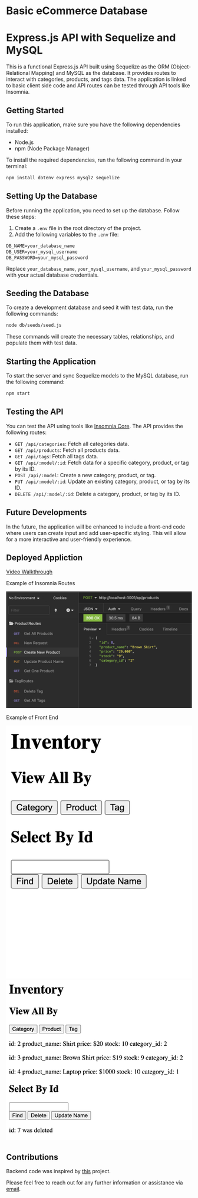 # Basic eCommerce Database

# Express.js API with Sequelize and MySQL

This is a functional Express.js API built using Sequelize as the ORM (Object-Relational Mapping) and MySQL as the database. It provides routes to interact with categories, products, and tags data. The application is linked to basic client side code and API routes can be tested through API tools like Insomnia. 

## Getting Started

To run this application, make sure you have the following dependencies installed:

- Node.js
- npm (Node Package Manager)

To install the required dependencies, run the following command in your terminal:

```bash
npm install dotenv express mysql2 sequelize
```

## Setting Up the Database

Before running the application, you need to set up the database. Follow these steps:

1. Create a `.env` file in the root directory of the project.
2. Add the following variables to the `.env` file:

```
DB_NAME=your_database_name
DB_USER=your_mysql_username
DB_PASSWORD=your_mysql_password
```

Replace `your_database_name`, `your_mysql_username`, and `your_mysql_password` with your actual database credentials.

## Seeding the Database

To create a development database and seed it with test data, run the following commands:

```bash
node db/seeds/seed.js
```

These commands will create the necessary tables, relationships, and populate them with test data.

## Starting the Application

To start the server and sync Sequelize models to the MySQL database, run the following command:

```bash
npm start
```

## Testing the API

You can test the API using tools like [Insomnia Core](https://insomnia.rest/core/). The API provides the following routes:

- `GET /api/categories`: Fetch all categories data.
- `GET /api/products`: Fetch all products data.
- `GET /api/tags`: Fetch all tags data.
- `GET /api/:model/:id`: Fetch data for a specific category, product, or tag by its ID.
- `POST /api/:model`: Create a new category, product, or tag.
- `PUT /api/:model/:id`: Update an existing category, product, or tag by its ID.
- `DELETE /api/:model/:id`: Delete a category, product, or tag by its ID.

## Future Developments

In the future, the application will be enhanced to include a front-end code where users can create input and add user-specific styling. This will allow for a more interactive and user-friendly experience.

## Deployed Appliction 
[Video Walkthrough](https://drive.google.com/file/d/1toJLRYudxAJrlNGpMoeoRcmodHKV8ohH/view)

Example of Insomnia Routes

![alt text](./public/images/exampleInsomnia.png)

Example of Front End

![alt text](./public/images/indexHTML.png)
![alt text](./public/images/exampleDeleteRoute.png)

## Contributions

Backend code was inspired by [this](https://github.com/coding-boot-camp/fantastic-umbrella) project. 

Please feel free to reach out for any further information or assistance via [email](mailto:merel.burleigh@gmail.com). 
